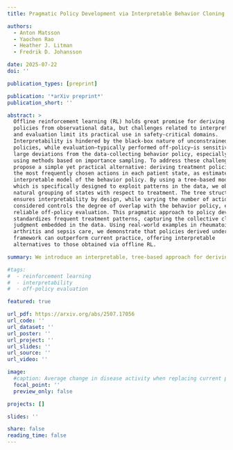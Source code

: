 ```yaml
---
title: Pragmatic Policy Development via Interpretable Behavior Cloning

authors:
  - Anton Matsson
  - Yaochen Rao
  - Heather J. Litman
  - Fredrik D. Johansson

date: 2025-07-22
doi: ''

publication_types: [preprint]

publication: '*arXiv preprint*'
publication_short: ''

abstract: >
  Offline reinforcement learning (RL) holds great promise for deriving optimal
  policies from observational data, but challenges related to interpretability
  and evaluation limit its practical use in safety-critical domains.
  Interpretability is hindered by the black-box nature of unconstrained RL
  policies, while evaluation—typically performed off-policy—is sensitive to
  large deviations from the data-collecting behavior policy, especially when
  using methods based on importance sampling. To address these challenges, we
  propose a simple yet practical alternative: deriving treatment policies from
  the most frequently chosen actions in each patient state, as estimated by an
  interpretable model of the behavior policy. By using a tree-based model,
  which is specifically designed to exploit patterns in the data, we obtain a
  natural grouping of states with respect to treatment. The tree structure
  ensures interpretability by design, while varying the number of actions
  considered controls the degree of overlap with the behavior policy, enabling
  reliable off-policy evaluation. This pragmatic approach to policy development
  standardizes frequent treatment patterns, capturing the collective clinical
  judgment embedded in the data. Using real-world examples in rheumatoid
  arthritis and sepsis care, we demonstrate that policies derived under this
  framework can outperform current practice, offering interpretable
  alternatives to those obtained via offline RL.

summary: We introduce an interpretable, tree-based approach for deriving treatment policies from frequent clinician actions, enabling reliable evaluation and outperforming current practice in real-world care.

#tags:
#  - reinforcement learning
#  - interpretability
#  - off-policy evaluation

featured: true

url_pdf: https://arxiv.org/abs/2507.17056
url_code: ''
url_dataset: ''
url_poster: ''
url_project: ''
url_slides: ''
url_source: ''
url_video: ''

image:
  #caption: Average change in disease activity when replacing current practice with each proposed policy.
  focal_point: ''
  preview_only: false

projects: []

slides: ''

share: false
reading_time: false
---
```

